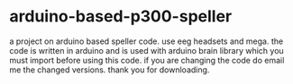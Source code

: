 # arduino-based-p300-speller
a project on arduino based speller code. use eeg headsets and mega. 
the code is written in arduino and is used with arduino brain library which you must import before
using this code. if you are changing the code do email me the changed versions.
thank you for downloading.

